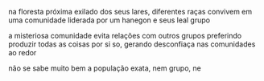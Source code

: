 na floresta próxima exilado dos seus lares, diferentes raças convivem em uma comunidade liderada por um hanegon e seus leal grupo

a misteriosa comunidade evita relações com outros grupos preferindo produzir todas as coisas por si so, gerando desconfiaça nas comunidades ao redor

não se sabe muito bem a população exata, nem grupo, ne